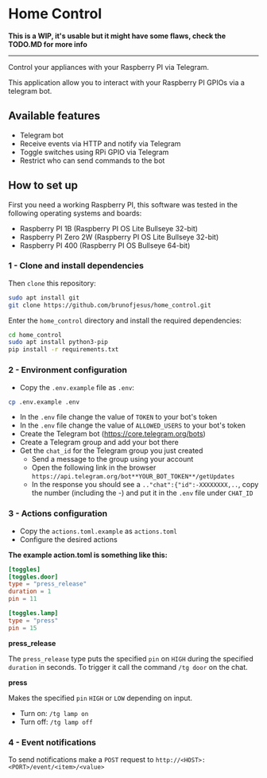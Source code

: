 # Home Control

**This is a WIP, it's usable but it might have some flaws, check the TODO.MD for more info**

---

Control your appliances with your Raspberry PI via Telegram.

This application allow you to interact with your Raspberry PI GPIOs via a telegram bot.

## Available features
 - Telegram bot
 - Receive events via HTTP and notify via Telegram
 - Toggle switches using RPi GPIO via Telegram
 - Restrict who can send commands to the bot

## How to set up

First you need a working Raspberry PI, this software was tested in the following operating systems and boards:

 - Raspberry PI 1B (Raspberry PI OS Lite Bullseye 32-bit)
 - Raspberry PI Zero 2W (Raspberry PI OS Lite Bullseye 32-bit)
 - Raspberry PI 400 (Raspberry PI OS Bullseye 64-bit)

### 1 - Clone and install dependencies

Then `clone` this repository:

```sh
sudo apt install git
git clone https://github.com/brunofjesus/home_control.git
```

Enter the `home_control` directory and install the required dependencies:

```sh
cd home_control
sudo apt install python3-pip
pip install -r requirements.txt
```

### 2 - Environment configuration

 - Copy the `.env.example` file as `.env`:

```sh
cp .env.example .env
```

 - In the `.env` file change the value of `TOKEN` to your bot's token
 - In the `.env` file change the value of `ALLOWED_USERS` to your bot's token
 - Create the Telegram bot (https://core.telegram.org/bots)
 - Create a Telegram group and add your bot there
 - Get the `chat_id` for the Telegram group you just created
   - Send a message to the group using your account
   - Open the following link in the browser `https://api.telegram.org/bot**YOUR_BOT_TOKEN**/getUpdates`
   - In the response you should see a `.."chat":{"id":-XXXXXXXX,..`, copy the number (including the -) and put it in the `.env` file under `CHAT_ID`

### 3 - Actions configuration

 - Copy the `actions.toml.example` as `actions.toml`
 - Configure the desired actions

**The example action.toml is something like this:**
```toml
[toggles]
[toggles.door]
type = "press_release"
duration = 1
pin = 11

[toggles.lamp]
type = "press"
pin = 15
```

**press_release**

The `press_release` type puts the specified `pin` on `HIGH` during the specified `duration` in seconds.
To trigger it call the command `/tg door` on the chat.

**press**

Makes the specified `pin` `HIGH` or `LOW` depending on input.

 - Turn on: `/tg lamp on`
 - Turn off: `/tg lamp off`

### 4 - Event notifications

To send notifications make a `POST` request to `http://<HOST>:<PORT>/event/<item>/<value>`

